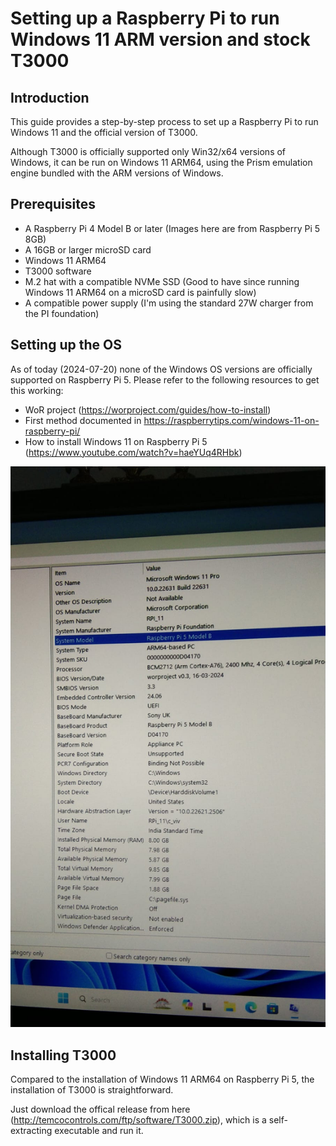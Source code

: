 # Setting up a Raspberry Pi to run Windows 11 ARM version and stock T3000

## Introduction

This guide provides a step-by-step process to set up a Raspberry Pi to run Windows 11 and the official version of T3000. 

Although T3000 is officially supported only Win32/x64 versions of Windows, it can be run on Windows 11 ARM64, using the Prism emulation engine bundled with the ARM versions of Windows.

## Prerequisites

- A Raspberry Pi 4 Model B or later (Images here are from Raspberry Pi 5 8GB)
- A 16GB or larger microSD card
- Windows 11 ARM64
- T3000 software
- M.2 hat with a compatible NVMe SSD (Good to have since running Windows 11 ARM64 on a microSD card is painfully slow)
- A compatible power supply (I'm using the standard 27W charger from the PI foundation)

## Setting up the OS

As of today (2024-07-20) none of the Windows OS versions are officially supported on Raspberry Pi 5. Please refer to the following resources to get this working:
- WoR project (https://worproject.com/guides/how-to-install)
- First method documented in https://raspberrytips.com/windows-11-on-raspberry-pi/
- How to install Windows 11 on Raspberry Pi 5 (https://www.youtube.com/watch?v=haeYUq4RHbk)

![Windows 11 on Raspberry Pi 5](Images/Win11_ARM_RPi_5.png)


## Installing T3000

Compared to the installation of Windows 11 ARM64 on Raspberry Pi 5, the installation of T3000 is straightforward. 

Just download the offical release from here (http://temcocontrols.com/ftp/software/T3000.zip), which is a self-extracting executable and run it.

